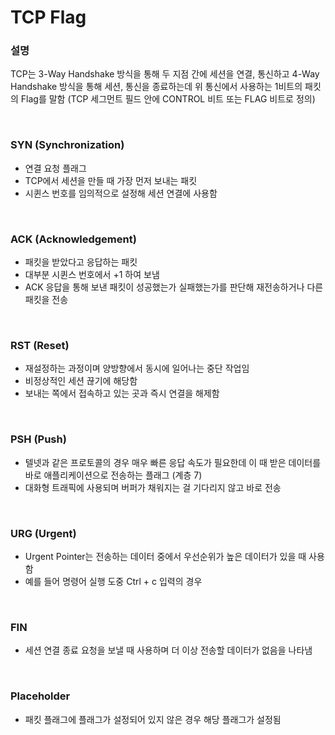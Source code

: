 TCP Flag
===

### 설명
TCP는 3-Way Handshake 방식을 통해 두 지점 간에 세션을 연결, 통신하고 4-Way Handshake 방식을 통해 세션, 통신을 종료하는데 위 통신에서 사용하는 1비트의 패킷의 Flag를 말함 (TCP 세그먼트 필드 안에 CONTROL 비트 또는 FLAG 비트로 정의)

<br>

### SYN (Synchronization)
* 연결 요청 플래그
* TCP에서 세션을 만들 때 가장 먼저 보내는 패킷
* 시퀸스 번호를 임의적으로 설정해 세션 연결에 사용함

<br>

### ACK (Acknowledgement)
* 패킷을 받았다고 응답하는 패킷
* 대부분 시퀸스 번호에서 +1 하여 보냄
* ACK 응답을 통해 보낸 패킷이 성공했는가 실패했는가를 판단해 재전송하거나 다른 패킷을 전송

<br>

### RST (Reset)
* 재설정하는 과정이며 양방향에서 동시에 일어나는 중단 작업임
* 비정상적인 세션 끊기에 해당함
* 보내는 쪽에서 접속하고 있는 곳과 즉시 연결을 해제함

<br>

### PSH (Push)
* 텔넷과 같은 프로토콜의 경우 매우 빠른 응답 속도가 필요한데 이 때 받은 데이터를 바로 애플리케이션으로 전송하는 플래그 (계층 7)
* 대화형 트래픽에 사용되며 버퍼가 채워지는 걸 기다리지 않고 바로 전송

<br>

### URG (Urgent)
* Urgent Pointer는 전송하는 데이터 중에서 우선순위가 높은 데이터가 있을 때 사용함
* 예를 들어 명령어 실행 도중 Ctrl + c 입력의 경우

<br>

### FIN
* 세션 연결 종료 요청을 보낼 때 사용하며 더 이상 전송할 데이터가 없음을 나타냄

<br>

### Placeholder
* 패킷 플래그에 플래그가 설정되어 있지 않은 경우 해당 플래그가 설정됨

<br>
